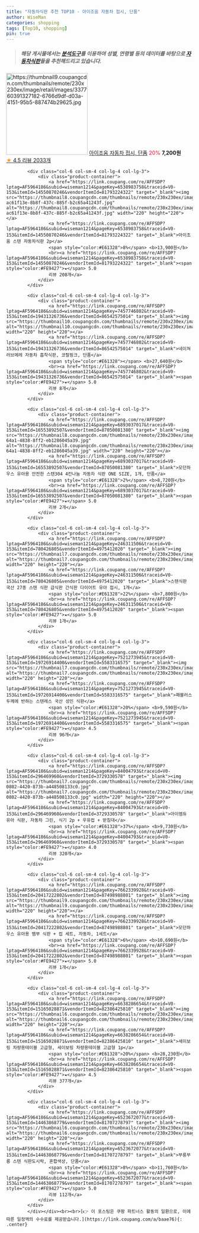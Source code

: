 ```yaml
---
title: "자동차식판 추천 TOP10 - 아이조움 자동차 접시, 단품"
author: WiseMan
categories: shopping
tags: [Top10, shopping]
pin: true
---
```


> ##### 해당 게시물에서는 [**분석도구**](https://itemscout.io/)를 이용하여 **성별**, **연령별** 등의 데이터를 바탕으로 [**자동차식판**](https://link.coupang.com/a/baae76)들을 추천해드리고 있습니다.
<div class="container"><div class="row">
            <div class="col-6 col-sm-4 col-lg-4 col-lg-3">
                <div class="product-container">
                    <a href="https://link.coupang.com/re/AFFSDP?lptag=AF5964186&subid=wiseman1214&pageKey=2101115&traceid=V0-153&itemId=9504316&vendorItemId=3011698154" target="_blank"><img src="https://thumbnail9.coupangcdn.com/thumbnails/remote/230x230ex/image/retail/images/337760391327182-6766d9df-d03a-4151-95b5-887474b29625.jpg" alt="https://thumbnail9.coupangcdn.com/thumbnails/remote/230x230ex/image/retail/images/337760391327182-6766d9df-d03a-4151-95b5-887474b29625.jpg" width="220" height="220"></a>
                    <a href="https://link.coupang.com/re/AFFSDP?lptag=AF5964186&subid=wiseman1214&pageKey=2101115&traceid=V0-153&itemId=9504316&vendorItemId=3011698154" target="_blank">아이조움 자동차 접시, 단품</a>
                    <span style="color:#E61328">20%</span> <b>7,200원</b>
                    <br><a href="https://link.coupang.com/re/AFFSDP?lptag=AF5964186&subid=wiseman1214&pageKey=2101115&traceid=V0-153&itemId=9504316&vendorItemId=3011698154" target="_blank"><span style="color:#FE9427">★</span> 4.5
                    리뷰 2033개</a>
                </div>
            </div>
            
            <div class="col-6 col-sm-4 col-lg-4 col-lg-3">
                <div class="product-container">
                    <a href="https://link.coupang.com/re/AFFSDP?lptag=AF5964186&subid=wiseman1214&pageKey=6538983758&traceid=V0-153&itemId=14550870246&vendorItemId=81793224322" target="_blank"><img src="https://thumbnail8.coupangcdn.com/thumbnails/remote/230x230ex/image/retail/images/1229688763922403-ac61f13e-8b8f-437c-885f-b2c65a41243f.jpg" alt="https://thumbnail8.coupangcdn.com/thumbnails/remote/230x230ex/image/retail/images/1229688763922403-ac61f13e-8b8f-437c-885f-b2c65a41243f.jpg" width="220" height="220"></a>
                    <a href="https://link.coupang.com/re/AFFSDP?lptag=AF5964186&subid=wiseman1214&pageKey=6538983758&traceid=V0-153&itemId=14550870246&vendorItemId=81793224322" target="_blank">아이조움 스텐 자동차식판 2p</a>
                    <span style="color:#E61328">8%</span> <b>13,900원</b>
                    <br><a href="https://link.coupang.com/re/AFFSDP?lptag=AF5964186&subid=wiseman1214&pageKey=6538983758&traceid=V0-153&itemId=14550870246&vendorItemId=81793224322" target="_blank"><span style="color:#FE9427">★</span> 5.0
                    리뷰 208개</a>
                </div>
            </div>
            
            <div class="col-6 col-sm-4 col-lg-4 col-lg-3">
                <div class="product-container">
                    <a href="https://link.coupang.com/re/AFFSDP?lptag=AF5964186&subid=wiseman1214&pageKey=7457746802&traceid=V0-153&itemId=19431326736&vendorItemId=86542575014" target="_blank"><img src="https://thumbnail10.coupangcdn.com/thumbnails/remote/230x230ex/image/rs_quotation_api/8jbzzggb/fa05e017c6ba4218a7986b28b896a568.jpg" alt="https://thumbnail10.coupangcdn.com/thumbnails/remote/230x230ex/image/rs_quotation_api/8jbzzggb/fa05e017c6ba4218a7986b28b896a568.jpg" width="220" height="220"></a>
                    <a href="https://link.coupang.com/re/AFFSDP?lptag=AF5964186&subid=wiseman1214&pageKey=7457746802&traceid=V0-153&itemId=19431326736&vendorItemId=86542575014" target="_blank">네이쳐러브메레 자동차 흡착식판, 코랄핑크, 단품</a>
                    <span style="color:#E61328"></span> <b>27,640원</b>
                    <br><a href="https://link.coupang.com/re/AFFSDP?lptag=AF5964186&subid=wiseman1214&pageKey=7457746802&traceid=V0-153&itemId=19431326736&vendorItemId=86542575014" target="_blank"><span style="color:#FE9427">★</span> 5.0
                    리뷰 8개</a>
                </div>
            </div>
            
            <div class="col-6 col-sm-4 col-lg-4 col-lg-3">
                <div class="product-container">
                    <a href="https://link.coupang.com/re/AFFSDP?lptag=AF5964186&subid=wiseman1214&pageKey=6893037017&traceid=V0-153&itemId=16553892507&vendorItemId=87050081380" target="_blank"><img src="https://thumbnail8.coupangcdn.com/thumbnails/remote/230x230ex/image/retail/images/2023/09/01/11/7/ba948d51-64a1-4838-8ff2-eb1286045a39.jpg" alt="https://thumbnail8.coupangcdn.com/thumbnails/remote/230x230ex/image/retail/images/2023/09/01/11/7/ba948d51-64a1-4838-8ff2-eb1286045a39.jpg" width="220" height="220"></a>
                    <a href="https://link.coupang.com/re/AFFSDP?lptag=AF5964186&subid=wiseman1214&pageKey=6893037017&traceid=V0-153&itemId=16553892507&vendorItemId=87050081380" target="_blank">모던하우스 유아용 안전한 스텐304 4칸나눔 자동차 식판 ONE SIZE, 1개, 단품</a>
                    <span style="color:#E61328">2%</span> <b>8,720원</b>
                    <br><a href="https://link.coupang.com/re/AFFSDP?lptag=AF5964186&subid=wiseman1214&pageKey=6893037017&traceid=V0-153&itemId=16553892507&vendorItemId=87050081380" target="_blank"><span style="color:#FE9427">★</span> 5.0
                    리뷰 2개</a>
                </div>
            </div>
            
            <div class="col-6 col-sm-4 col-lg-4 col-lg-3">
                <div class="product-container">
                    <a href="https://link.coupang.com/re/AFFSDP?lptag=AF5964186&subid=wiseman1214&pageKey=246311506&traceid=V0-153&itemId=780426805&vendorItemId=4975412020" target="_blank"><img src="https://thumbnail7.coupangcdn.com/thumbnails/remote/230x230ex/image/vendor_inventory/ec3e/94a34d58bc80aea647cd32220e161523e5657a2906e7d3cfa1a1518932ae.jpg" alt="https://thumbnail7.coupangcdn.com/thumbnails/remote/230x230ex/image/vendor_inventory/ec3e/94a34d58bc80aea647cd32220e161523e5657a2906e7d3cfa1a1518932ae.jpg" width="220" height="220"></a>
                    <a href="https://link.coupang.com/re/AFFSDP?lptag=AF5964186&subid=wiseman1214&pageKey=246311506&traceid=V0-153&itemId=780426805&vendorItemId=4975412020" target="_blank">스텐식판 국산 27종 스텐 식판 급식판 간식판 다이어트 유아 접시, 1개</a>
                    <span style="color:#E61328">22%</span> <b>7,800원</b>
                    <br><a href="https://link.coupang.com/re/AFFSDP?lptag=AF5964186&subid=wiseman1214&pageKey=246311506&traceid=V0-153&itemId=780426805&vendorItemId=4975412020" target="_blank"><span style="color:#FE9427">★</span> 5.0
                    리뷰 1개</a>
                </div>
            </div>
            
            <div class="col-6 col-sm-4 col-lg-4 col-lg-3">
                <div class="product-container">
                    <a href="https://link.coupang.com/re/AFFSDP?lptag=AF5964186&subid=wiseman1214&pageKey=7521273945&traceid=V0-153&itemId=19726914400&vendorItemId=5583316575" target="_blank"><img src="https://thumbnail7.coupangcdn.com/thumbnails/remote/230x230ex/image/vendor_inventory/29ef/4be9dda4cbe02db82ac62d7d5bdaefcd235a3b18c6e595f3bfa272071fd4.jpg" alt="https://thumbnail7.coupangcdn.com/thumbnails/remote/230x230ex/image/vendor_inventory/29ef/4be9dda4cbe02db82ac62d7d5bdaefcd235a3b18c6e595f3bfa272071fd4.jpg" width="220" height="220"></a>
                    <a href="https://link.coupang.com/re/AFFSDP?lptag=AF5964186&subid=wiseman1214&pageKey=7521273945&traceid=V0-153&itemId=19726914400&vendorItemId=5583316575" target="_blank">패블러스 두께에 반하는 스텐레스 국산 성인 식판</a>
                    <span style="color:#E61328">20%</span> <b>9,590원</b>
                    <br><a href="https://link.coupang.com/re/AFFSDP?lptag=AF5964186&subid=wiseman1214&pageKey=7521273945&traceid=V0-153&itemId=19726914400&vendorItemId=5583316575" target="_blank"><span style="color:#FE9427">★</span> 4.5
                    리뷰 96개</a>
                </div>
            </div>
            
            <div class="col-6 col-sm-4 col-lg-4 col-lg-3">
                <div class="product-container">
                    <a href="https://link.coupang.com/re/AFFSDP?lptag=AF5964186&subid=wiseman1214&pageKey=84004793&traceid=V0-153&itemId=296469960&vendorItemId=3729330578" target="_blank"><img src="https://thumbnail7.coupangcdn.com/thumbnails/remote/230x230ex/image/product/image/vendoritem/2018/12/13/3729330578/6276e91a-0802-4420-873b-a448508133c0.jpg" alt="https://thumbnail7.coupangcdn.com/thumbnails/remote/230x230ex/image/product/image/vendoritem/2018/12/13/3729330578/6276e91a-0802-4420-873b-a448508133c0.jpg" width="220" height="220"></a>
                    <a href="https://link.coupang.com/re/AFFSDP?lptag=AF5964186&subid=wiseman1214&pageKey=84004793&traceid=V0-153&itemId=296469960&vendorItemId=3729330578" target="_blank">아이엠듀 유아 식판, 자동차 그린, 식기 2p + 우유컵 + 받침대</a>
                    <span style="color:#E61328">37%</span> <b>9,730원</b>
                    <br><a href="https://link.coupang.com/re/AFFSDP?lptag=AF5964186&subid=wiseman1214&pageKey=84004793&traceid=V0-153&itemId=296469960&vendorItemId=3729330578" target="_blank"><span style="color:#FE9427">★</span> 4.0
                    리뷰 320개</a>
                </div>
            </div>
            
            <div class="col-6 col-sm-4 col-lg-4 col-lg-3">
                <div class="product-container">
                    <a href="https://link.coupang.com/re/AFFSDP?lptag=AF5964186&subid=wiseman1214&pageKey=7662339928&traceid=V0-153&itemId=20417222802&vendorItemId=87498988801" target="_blank"><img src="https://thumbnail9.coupangcdn.com/thumbnails/remote/230x230ex/image/rs_quotation_api/owjj5lp5/7967e7f3a7c8455abae1e8c5116f8c93.jpg" alt="https://thumbnail9.coupangcdn.com/thumbnails/remote/230x230ex/image/rs_quotation_api/owjj5lp5/7967e7f3a7c8455abae1e8c5116f8c93.jpg" width="220" height="220"></a>
                    <a href="https://link.coupang.com/re/AFFSDP?lptag=AF5964186&subid=wiseman1214&pageKey=7662339928&traceid=V0-153&itemId=20417222802&vendorItemId=87498988801" target="_blank">모던하우스 유아용 뱀부 식판 + 컵 세트, 자동차, 1세트</a>
                    <span style="color:#E61328">6%</span> <b>10,690원</b>
                    <br><a href="https://link.coupang.com/re/AFFSDP?lptag=AF5964186&subid=wiseman1214&pageKey=7662339928&traceid=V0-153&itemId=20417222802&vendorItemId=87498988801" target="_blank"><span style="color:#FE9427">★</span> 5.0
                    리뷰 1개</a>
                </div>
            </div>
            
            <div class="col-6 col-sm-4 col-lg-4 col-lg-3">
                <div class="product-container">
                    <a href="https://link.coupang.com/re/AFFSDP?lptag=AF5964186&subid=wiseman1214&pageKey=6638286654&traceid=V0-153&itemId=15165028871&vendorItemId=82386425810" target="_blank"><img src="https://thumbnail6.coupangcdn.com/thumbnails/remote/230x230ex/image/vendor_inventory/0f10/ca977262e57c401c8d47057ea44e0f817ba4b35fbba2e5a8c8414d21b2a0.jpg" alt="https://thumbnail6.coupangcdn.com/thumbnails/remote/230x230ex/image/vendor_inventory/0f10/ca977262e57c401c8d47057ea44e0f817ba4b35fbba2e5a8c8414d21b2a0.jpg" width="220" height="220"></a>
                    <a href="https://link.coupang.com/re/AFFSDP?lptag=AF5964186&subid=wiseman1214&pageKey=6638286654&traceid=V0-153&itemId=15165028871&vendorItemId=82386425810" target="_blank">세이보링 차량용테이블 고급형, 세이보링 차량용테이블 고급형 1p</a>
                    <span style="color:#E61328">20%</span> <b>28,230원</b>
                    <br><a href="https://link.coupang.com/re/AFFSDP?lptag=AF5964186&subid=wiseman1214&pageKey=6638286654&traceid=V0-153&itemId=15165028871&vendorItemId=82386425810" target="_blank"><span style="color:#FE9427">★</span> 4.5
                    리뷰 377개</a>
                </div>
            </div>
            
            <div class="col-6 col-sm-4 col-lg-4 col-lg-3">
                <div class="product-container">
                    <a href="https://link.coupang.com/re/AFFSDP?lptag=AF5964186&subid=wiseman1214&pageKey=6523672077&traceid=V0-153&itemId=14463868779&vendorItemId=81707278797" target="_blank"><img src="https://thumbnail6.coupangcdn.com/thumbnails/remote/230x230ex/image/rs_quotation_api/uawpabhr/6323ce710b6d4d30a3077754ab6837fb.jpg" alt="https://thumbnail6.coupangcdn.com/thumbnails/remote/230x230ex/image/rs_quotation_api/uawpabhr/6323ce710b6d4d30a3077754ab6837fb.jpg" width="220" height="220"></a>
                    <a href="https://link.coupang.com/re/AFFSDP?lptag=AF5964186&subid=wiseman1214&pageKey=6523672077&traceid=V0-153&itemId=14463868779&vendorItemId=81707278797" target="_blank">부릉부릉 스텐 식판도시락, 혼합색상, 단품</a>
                    <span style="color:#E61328">8%</span> <b>11,760원</b>
                    <br><a href="https://link.coupang.com/re/AFFSDP?lptag=AF5964186&subid=wiseman1214&pageKey=6523672077&traceid=V0-153&itemId=14463868779&vendorItemId=81707278797" target="_blank"><span style="color:#FE9427">★</span> 5.0
                    리뷰 112개</a>
                </div>
            </div>
            </div></div><br><br>[👉 이 포스팅은 쿠팡 파트너스 활동의 일환으로, 이에 따른 일정액의 수수료를 제공받습니다.](https://link.coupang.com/a/baae76){: .center}